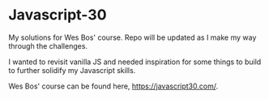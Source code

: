 # Javascript-30

My solutions for Wes Bos' course. Repo will be updated as I make my way through the challenges.

I wanted to revisit vanilla JS and needed inspiration for some things to build to further solidify my Javascript skills.

Wes Bos' course can be found here, https://javascript30.com/.
